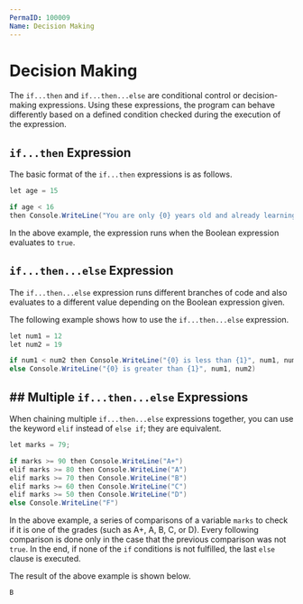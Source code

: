 ```yaml
---
PermaID: 100009
Name: Decision Making
---
```


# Decision Making

The `if...then` and `if...then...else` are conditional control or decision-making expressions. Using these expressions, the program can behave differently based on a defined condition checked during the execution of the expression.

## `if...then` Expression

The basic format of the `if...then` expressions is as follows.

```csharp
let age = 15

if age < 16
then Console.WriteLine("You are only {0} years old and already learning F#? Wow!", age)
```

In the above example, the expression runs when the Boolean expression evaluates to `true`. 

## `if...then...else` Expression

The `if...then...else` expression runs different branches of code and also evaluates to a different value depending on the Boolean expression given.

The following example shows how to use the `if...then...else` expression.

```csharp
let num1 = 12
let num2 = 19

if num1 < num2 then Console.WriteLine("{0} is less than {1}", num1, num2)
else Console.WriteLine("{0} is greater than {1}", num1, num2)
```

## ## Multiple `if...then...else` Expressions

When chaining multiple `if...then...else` expressions together, you can use the keyword `elif` instead of `else if`; they are equivalent.

```csharp
let marks = 79;

if marks >= 90 then Console.WriteLine("A+")
elif marks >= 80 then Console.WriteLine("A")
elif marks >= 70 then Console.WriteLine("B")
elif marks >= 60 then Console.WriteLine("C")
elif marks >= 50 then Console.WriteLine("D")
else Console.WriteLine("F")
```

In the above example, a series of comparisons of a variable `marks` to check if it is one of the grades (such as A+, A, B, C, or D). Every following comparison is done only in the case that the previous comparison was not `true`. In the end, if none of the `if` conditions is not fulfilled, the last `else` clause is executed. 

The result of the above example is shown below.

```csharp
B
```